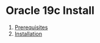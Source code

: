 # Oracle 19c Install

1. [Prerequisites](https://github.com/luffa/oracle19c-install/blob/main/01_Prerequisites.md)
2. [Installation](https://github.com/luffa/oracle19c-install/blob/main/02_Installtation.md)
